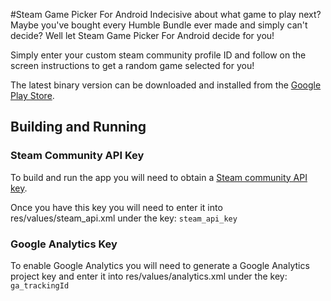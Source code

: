 #Steam Game Picker For Android
Indecisive about what game to play next? Maybe you've bought every Humble Bundle ever made and simply can't decide? Well let Steam Game Picker For Android decide for you!

Simply enter your custom steam community profile ID and follow on the screen instructions to get a random game selected for you!

The latest binary version can be downloaded and installed from the [Google Play Store](https://play.google.com/store/apps/details?id=com.numan1617.steam_game_picker).

## Building and Running
### Steam Community API Key
To build and run the app you will need to obtain a [Steam community API key](http://steamcommunity.com/dev/apikey).

Once you have this key you will need to enter it into res/values/steam_api.xml under the key: `steam_api_key`

### Google Analytics Key
To enable Google Analytics you will need to generate a Google Analytics project key and enter it into res/values/analytics.xml under the key: `ga_trackingId`